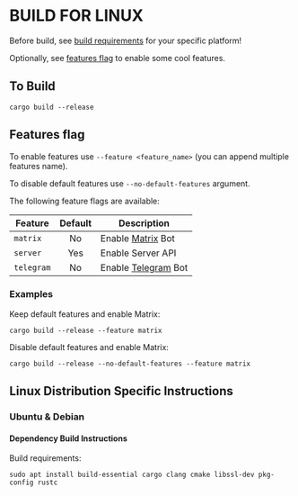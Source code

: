 # BUILD FOR LINUX

Before build, see [build requirements](#linux-distribution-specific-instructions) for your specific platform!

Optionally, see [features flag](#features-flag) to enable some cool features.

## To Build

```
cargo build --release
```

## Features flag

To enable features use ```--feature <feature_name>``` (you can append multiple features name).

To disable default features use ```--no-default-features``` argument. 

The following feature flags are available:

| Feature             | Default | Description                                                           |
| ------------------- | :-----: | --------------------------------------------------------------------- |
| `matrix`            |   No    | Enable [Matrix](https://matrix.org) Bot                               |
| `server`            |   Yes   | Enable Server API                                                     |
| `telegram`          |   No    | Enable [Telegram](https://telegram.org) Bot                           |

### Examples

Keep default features and enable Matrix:

```
cargo build --release --feature matrix
```

Disable default features and enable Matrix:

```
cargo build --release --no-default-features --feature matrix
```

## Linux Distribution Specific Instructions

### Ubuntu & Debian

#### Dependency Build Instructions

Build requirements:

```
sudo apt install build-essential cargo clang cmake libssl-dev pkg-config rustc
```

